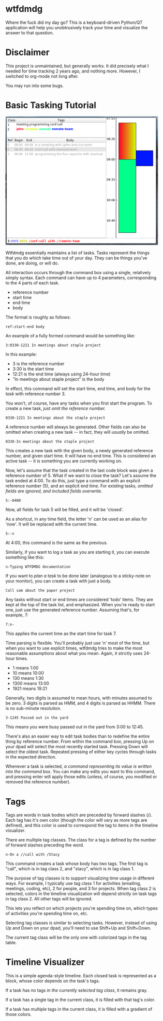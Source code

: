 # wtfdmdg
Where the fuck did my day go? This is a keyboard-driven Python/QT application will help you unobtrusively track your time and visualize the answer to that question.

# Disclaimer

This project is unmaintained, but generally works. It did precisely what I needed for time tracking 2 years ago, and nothing more. However, I switched to org-mode not long after.

You may run into some bugs.

# Basic Tasking Tutorial

![UI](ss.png?raw=true "wtfdmdg UI")

Wtfdmdg essentially maintains a list of tasks. Tasks represent the things that you do which take time out of your day. They can be things you've done, are doing, or will do.

All interaction occurs through the command box using a single, relatively simply syntax. Each command can have up to 4 parameters, corresponding to the 4 parts of each task.
* reference number
* start time
* end time
* body

The format is roughly as follows:
```
ref:start-end body
```

An example of a fully formed command would be something like:
```
3:0330-1221 In meetings about staple project
```

In this example:
* 3 is the reference number
* 3:30 is the start time
* 12:21 is the end time (always using 24-hour time)
* "In meetings about staple project" is the body

In effect, this command will set the start time, end time, and body for the *task* with reference number 3.

You won't, of course, have any tasks when you first start the program. To create a new task, just *omit the reference number.*

```
0330-1221 In meetings about the staple project
```

A reference number will always be generated. Other fields can also be omitted when creating a new task -- in fact, they will *usually* be omitted.

```
0330-In meetings about the staple project
```

This creates a new task with the given body, a newly generated reference number, and given start time. It will have no end time. This is considered an active task -- it is something you are currently working on.

Now, let's assume that the task created in the last code block was given a reference number of 5. What if we want to close the task? Let's assume the task ended at 4:00. To do this, just type a command with an explicit reference number (5), and an explicit end time. For existing tasks, *omitted fields are ignored, and included fields overwrite*.

```
5:-0400
```

Now, all fields for task 5 will be filled, and it will be 'closed'.

As a shortcut, in any time field, the letter 'n' can be used as an alias for 'now'. It will be replaced with the current time.

```
5:-n
```

At 4:00, this command is the same as the previous.

Similarly, if you want to log a task as you are starting it, you can execute something like this:
```
n-Typing WTFDMDG documentation
```

If you want to *plan a task* to be done later (analogous to a sticky-note on your monitor), you can create a task with just a body.

```
Call sam about the paper project
```

Any tasks without start or end times are considered 'todo' items. They are kept at the top of the task list, and emphasized. When you're ready to start one, just use the generated reference number. Assuming that's, for example, 7:

```
7:n-
```

This applies the current time as the start time for task 7.

Time parsing is flexible. You'll probably just use 'n' most of the time, but when you want to use explicit times, wtfdmdg tries to make the most reasonable assumptions about what you mean. Again, it strictly uses 24-hour times.

* 1 means 1:00
* 10 means 10:00
* 130 means 1:30
* 1300 means 13:00
* 1921 means 19:21

Generally, two digits is assumed to mean hours, with minutes assumed to be zero. 3 digits is parsed as HMM, and 4 digits is parsed as HHMM. There is no sub-minute resolution.

```
3-1245 Passed out in the yard
```

This means you were busy passed out in the yard from 3:00 to 12:45.

There's also an easier way to edit task bodies than to redefine the entire thing by reference number. From within the command box, pressing Up on your dpad will select the most recently started task. Pressing Down will select the oldest task. Repeated pressing of either key cycles through tasks in the expected direction.

Whenever a task is selected, *a command representing its value is written into the command box*. You can make any edits you want to this command, and pressing enter will apply those edits (unless, of course, you modified or removed the reference number).

# Tags

Tags are words in task bodies which are preceded by forward slashes (/). Each tag has it's own color (though the color will vary as more tags are defined), and this color is used to correspond the tag to items in the timeline visualizer.

There are multiple tag classes. The class for a tag is defined by the number of forward slashes preceding the word.

```
n-On a //call with /Stacy
```

This command creates a task whose body has two tags. The first tag is "call", which is in tag class 2, and "stacy", which is in tag class 1.

The purpose of tag classes is to support visualizing time usage in different ways. For example, I typically use tag class 1 for activities (emailing, meetings, coding, etc), 2 for people, and 3 for projects. When tag class 2 is selected, colors in the timeline visualization will depend strictly on task tags in tag class 2. All other tags will be ignored.

This lets you reflect on which projects you're spending time on, which types of activities you're spending time on, etc.

Selecting tag classes is similar to selecting tasks. However, instead of using Up and Down on your dpad, you'll need to use Shift+Up and Shift+Down.

The current tag class will be the only one with colorized tags in the tag table.

# Timeline Visualizer

This is a simple agenda-style timeline. Each closed task is represented as a block, whose color depends on the task's tags.

If a task has no tags *in the currently selected tag class*, it remains gray.

If a task has a single tag in the current class, it is filled with that tag's color.

If a task has multiple tags in the current class, it is filled with a gradient of those colors.
